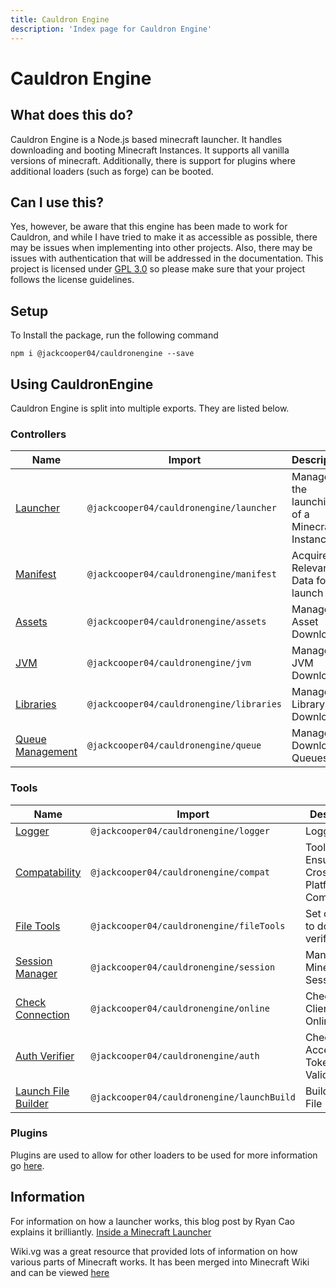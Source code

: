 ```yaml
---
title: Cauldron Engine
description: 'Index page for Cauldron Engine'
---
```


# Cauldron Engine

## What does this do?

Cauldron Engine is a Node.js based minecraft launcher.
It handles downloading and booting Minecraft Instances.
It
supports all vanilla versions of minecraft.
Additionally, there is support for plugins where additional loaders (such as
forge) can be booted.

## Can I use this?

Yes, however, be aware that this engine has been made to work for Cauldron,
and while I have tried to make it as accessible
as possible, there may be issues when implementing into other projects.
Also, there may be issues with authentication that
will be addressed in the documentation.
This project is licensed
under [GPL 3.0](https://choosealicense.com/licenses/gpl-3.0/) so please make sure that your project follows the license
guidelines.

## Setup

To Install the package, run the following command

```
npm i @jackcooper04/cauldronengine --save
```

## Using CauldronEngine

Cauldron Engine is split into multiple exports. They are listed below.

### Controllers

| Name                                          | Import                                       | Description                                   |
|-----------------------------------------------|----------------------------------------------|-----------------------------------------------|
| [Launcher](/engine/controllers/launcher)      | ```@jackcooper04/cauldronengine/launcher```  | Manages the launching of a Minecraft Instance |
| [Manifest](/engine/controllers/manifest)      | ```@jackcooper04/cauldronengine/manifest```  | Acquires Relevant Data for launch             |
| [Assets](/engine/controllers/asset)           | ```@jackcooper04/cauldronengine/assets```    | Manages Asset Download                        |
| [JVM](/engine/controllers/jvm)                | ```@jackcooper04/cauldronengine/jvm```       | Manages JVM Download                          |
| [Libraries](/engine/controllers/library)      | ```@jackcooper04/cauldronengine/libraries``` | Manages Library Download                      |
| [Queue Management](/engine/controllers/queue) | ```@jackcooper04/cauldronengine/queue```     | Manages Download Queues                       |

### Tools

| Name                                         | Import                                         | Description                                 |
|----------------------------------------------|------------------------------------------------|---------------------------------------------|
| [Logger](/engine/tools/logger)               | ```@jackcooper04/cauldronengine/logger```      | Logging                                     |
| [Compatability](/engine/tools/compat)        | ```@jackcooper04/cauldronengine/compat```      | Tool to Ensure Cross-Platform Compatability |
| [File Tools](/engine/tools/file)             | ```@jackcooper04/cauldronengine/fileTools```   | Set of Tools to download / verify files     |
| [Session Manager](/engine/tools/session)     | ```@jackcooper04/cauldronengine/session```     | Manages Minecraft Sessions                  |
| [Check Connection](/engine/tools/connection) | ```@jackcooper04/cauldronengine/online```      | Checks if Client is Online                  |
| [Auth Verifier](/engine/tools/auth)          | ```@jackcooper04/cauldronengine/auth```        | Check Access Token Validity                 |
| [Launch File Builder](/engine/tools/launch)  | ```@jackcooper04/cauldronengine/launchBuild``` | Builds launch File                          |

### Plugins

Plugins are used to allow for other loaders to be used for more information go [here]().

## Information

For information on how a launcher works, this blog post by Ryan Cao explains it
brilliantly.
[Inside a Minecraft Launcher](https://ryanccn.dev/posts/inside-a-minecraft-launcher/)

Wiki.vg was a great resource that provided lots of information on how various parts of Minecraft works. It has been merged into Minecraft Wiki and can be viewed [here]([https://minecraft.wiki/w/Microsoft_authentication#Navigation](https://minecraft.wiki/w/Category:Java_Edition_technical))

